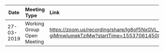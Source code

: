 | Date          | Meeting Type           | Link  |
| ------------- |:----------------------|:----------------|
|27-03-2019|Working Group Open Meeting|https://zoom.us/recording/share/Ig8of5NxGVL_IoIePfrbDrNYi9CSb0HShT4HQW-giMmwIumekTziMw?startTime=1553706145000|
